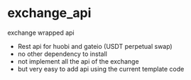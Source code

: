 # exchange_api
exchange wrapped api

* Rest api for huobi and gateio (USDT perpetual swap)
* no other dependency to install
* not implement all the api of the exchange
* but very easy to add api using the current template code

